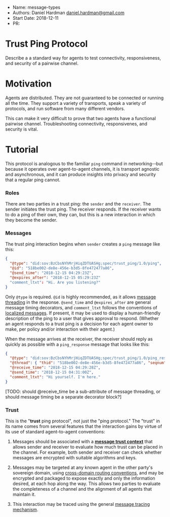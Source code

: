 - Name: message-types
- Authors: Daniel Hardman <daniel.hardman@gmail.com>
- Start Date: 2018-12-11
- PR:

# Trust Ping Protocol
[summary]: #summary

Describe a a standard way for agents to test connectivity,
responsiveness, and security of a pairwise channel.

# Motivation
[motivation]: #motivation

Agents are distributed. They are not guaranteed to be
connected or running all the time. They support a
variety of transports, speak a variety of protocols,
and run software from many different vendors.

This can make it very difficult to prove that two
agents have a functional pairwise channel. Troubleshooting
connectivity, responsivenes, and security is vital.

# Tutorial
[tutorial]: #tutorial

This protocol is analogous to the familiar `ping`
command in networking--but because it operates
over agent-to-agent channels, it is transport
agnostic and asynchronous, and it can produce insights
into privacy and security that a regular ping
cannot.

### Roles

There are two parties in a trust ping: the `sender`
and the `receiver`. The sender initiates the trust
ping. The receiver responds. If the receiver wants
to do a ping of their own, they can, but this is a
new interaction in which they become the sender.

### Messages

The trust ping interaction begins when `sender`
creates a `ping` message like this:

```JSON
{
  "@type": "did:sov:BzCbsNYhMrjHiqZDTUASHg;spec/trust_ping/1.0/ping",
  "@id": "518be002-de8e-456e-b3d5-8fe472477a86",
  "@send_time": "2018-12-15 04:29:23Z",
  "@expires_after": "2018-12-15 05:29:23Z"
  "comment_ltxt": "Hi. Are you listening?"
}
```

Only `@type` is required. `@id` is highly recommended, as it
allows [message threading](https://github.com/hyperledger/indy-hipe/pull/30)
in the response. `@send_time` and `@expires_after`
are general message timing decorators, and `comment_ltxt`
follows the conventions of [localized messages](
https://github.com/hyperledger/indy-hipe/pull/64). If present, it may
be used to display a human-friendly description of the ping to a user
that gives approval to respond. (Whether an agent responds to a trust
ping is a decision for each agent owner to make, per policy and/or
interaction with their agent.)

When the message arrives at the receiver, the receiver
should reply as quickly as possible with a `ping_response`
message that looks like this:

```JSON
{
  "@type": "did:sov:BzCbsNYhMrjHiqZDTUASHg;spec/trust_ping/1.0/ping_response",
  "@thread": { "thid": "518be002-de8e-456e-b3d5-8fe472477a86", "seqnum": 0 },
  "@receive_time": "2018-12-15 04:29:28Z",
  "@send_time": "2018-12-15 04:31:00Z",
  "comment_ltxt": "Hi yourself. I'm here."
}
```

[TODO: should @receive_time be a sub-attribute of message threading, or
should message timing be a separate decorator block?]

### Trust

This is the "**trust** ping protocol", not just the "ping protocol."
The "trust" in its name comes from several features that the interaction
gains by virtue of its use of standard agent-to-agent conventions:

1. Messages should be associated with a [__message trust context__](
https://docs.google.com/document/d/13ykeuY8sWFktvrL_3d5W2R8EKWprwD3vjVM7B4Lq5HY/edit#heading=h.4uyz6jh4ou1h)
that allows sender and receiver to evaluate how much trust can be placed
in the channel. For example, both sender and receiver can check whether
messages are encrypted with suitable algorithms and keys.

2. Messages may be targeted at any known agent in the other party's sovereign
domain, using [cross-domain routing conventions](
https://github.com/hyperledger/indy-hipe/blob/master/text/0022-cross-domain-messaging/README.md),
and may be encrypted and
packaged to expose exactly and only the information desired, at each hop
along the way. This allows two parties to evaluate the completeness of
a channel and the alignment of all agents that maintain it.

3. This interaction may be traced using the general [message tracing
mechanism](https://github.com/hyperledger/indy-hipe/pull/60).
